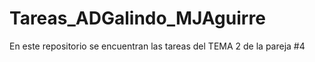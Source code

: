 # Tareas_ADGalindo_MJAguirre
En este repositorio se encuentran las tareas del TEMA 2 de la pareja #4 
